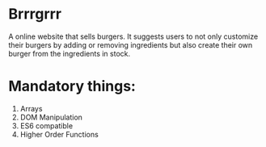 # Brrrgrrr

A online website that sells burgers. It suggests users to not only customize their burgers by adding or removing ingredients but also create their own burger from the ingredients in stock.

# Mandatory things:

1. Arrays
2. DOM Manipulation
3. ES6 compatible
4. Higher Order Functions
